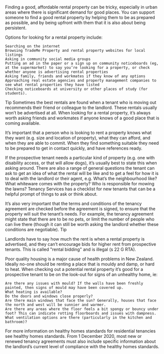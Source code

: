 

Finding a good, affordable rental property can be tricky, especially in urban areas where there is significant demand for good places. You can support someone to find a good rental property by helping them to be as prepared as possible, and by being upfront with them that it is also about being persistent.

Options for looking for a rental property include:

    Searching on the internet
    Browsing TradeMe Property and rental property websites for local listings
    Asking in community social media groups
    Putting an ad in the paper or a sign up on community noticeboards (eg, at the supermarket) to say you’re looking for a property, or check whether anyone is advertising rental properties
    Asking family, friends and workmates if they know of any options
    Approaching real estate agencies and property management companies to see what rental properties they have listed
    Checking noticeboards at university or other places of study (for students).

Tip
Sometimes the best rentals are found when a tenant who is moving out recommends their friend or colleague to the landlord. These rentals usually won’t be advertised at all. When looking for a rental property, it’s always worth asking friends and workmates if anyone knows of a good place that is coming available.

It’s important that a person who is looking to rent a property knows what they want (e.g. size and location of property), what they can afford, and when they are able to commit. When they find something suitable they need to be prepared to get in contact quickly, and have references ready.

If the prospective tenant needs a particular kind of property (e.g. one with disability access, or that will allow dogs), it’s usually best to state this when asking around. There are also a range of general questions the tenant can ask to get an idea of what the rental will be like and to get a feel for how it is to deal with the landlord or their agent, e.g. What’s the neighbourhood like? What whiteware comes with the property? Who is responsible for mowing the lawns? Tenancy Services has a checklist for new tenants that can be a helpful prompt of things to ask or think about.

It’s also very important that the terms and conditions of the tenancy agreement are checked before the agreement is signed, to ensure that the property will suit the tenant’s needs. For example, the tenancy agreement might state that there are to be no pets, or limit the number of people who can live there (though it can still be worth asking the landlord whether these conditions are negotiable). 
Tip

Landlords have to say how much the rent is when a rental property is advertised, and they can’t encourage bids for higher rent from prospective tenants. This is called "rental bidding" and is illegal (s 22 G RTA).

Poor quality housing is a major cause of health problems in New Zealand. Ideally no-one should be renting a place that is mouldy and damp, or hard to heat. When checking out a potential rental property it’s good for a prospective tenant to be on the look-out for signs of an unhealthy home, ie:

    Are there any issues with mould? If the walls have been freshly painted, then signs of mould may have been covered up.
    What heating is available?
    Do the doors and windows close properly?
    Are there main windows that face the sun? Generally, houses that face the north and west will be sunnier and warmer.
    Are there any areas where the floor feels a bit spongy or bouncy under foot? This can indicate rotting floorboards and issues with dampness.
    What ventilation options are there (particularly in the kitchen and bathroom)?

For more information on healthy homes standards for residential tenancies see healthy homes standards.
From 1 December 2020, most new or renewed tenancy agreements must also include specific information about the landlord’s current level of compliance with the healthy homes standards.
